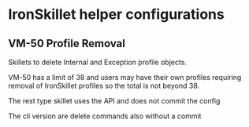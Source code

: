 # IronSkillet helper configurations

## VM-50 Profile Removal

Skillets to delete Internal and Exception profile objects.

VM-50 has a limit of 38 and users may have their own profiles requiring
removal of IronSkillet profiles so the total is not beyond 38.

The rest type skillet uses the API and does not commit the config

The cli version are delete commands also without a commit

